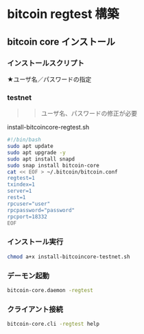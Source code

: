 # bitcoin regtest 構築

## bitcoin core インストール

### インストールスクリプト



★ユーザ名／パスワードの指定

### testnet

>> ユーザ名、パスワードの修正が必要

install-bitcoincore-regtest.sh


```bash
#!/bin/bash
sudo apt update
sudo apt upgrade -y
sudo apt install snapd
sudo snap install bitcoin-core
cat << EOF > ~/.bitcoin/bitcoin.conf
regtest=1
txindex=1
server=1
rest=1
rpcuser="user"
rpcpassword="password"
rpcport=18332
EOF
```


### インストール実行

```bash
chmod a+x install-bitcoincore-testnet.sh

```

### デーモン起動


```bash
bitcoin-core.daemon -regtest
```

### クライアント接続

```bash
bitcoin-core.cli -regtest help
```


